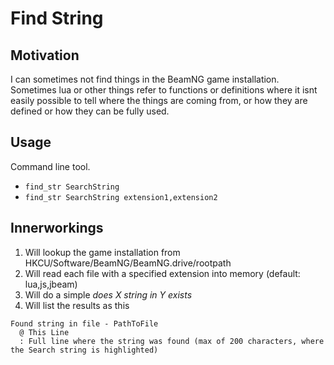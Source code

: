 # Find String

## Motivation
I can sometimes not find things in the BeamNG game installation. Sometimes lua or other things refer to functions or definitions where it isnt easily possible to tell where the things are coming from, or how they are defined or how they can be fully used.

## Usage
Command line tool.
- `find_str SearchString`
- `find_str SearchString extension1,extension2`

## Innerworkings
1. Will lookup the game installation from HKCU/Software/BeamNG/BeamNG.drive/rootpath
2. Will read each file with a specified extension into memory (default: lua,js,jbeam)
3. Will do a simple *does X string in Y exists*
4. Will list the results as this
```
Found string in file - PathToFile
  @ This Line
  : Full line where the string was found (max of 200 characters, where the Search string is highlighted)
```
